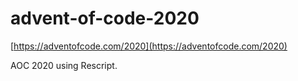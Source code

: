 # advent-of-code-2020
[https://adventofcode.com/2020](https://adventofcode.com/2020)

AOC 2020 using Rescript.
